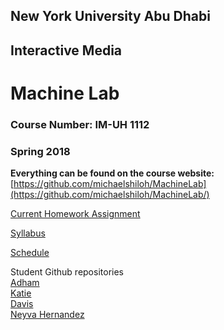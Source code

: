 ## New York University Abu Dhabi
## Interactive Media
# Machine Lab
### Course Number: IM-UH 1112
### Spring 2018

**Everything can be found on the course website:**   
[https://github.com/michaelshiloh/MachineLab](https://github.com/michaelshiloh/MachineLab/)


[Current Homework
Assignment](https://github.com/michaelshiloh/MachineLab/blob/master/schedule.md#current-homework-assignment)

[Syllabus](syllabus.md)  

[Schedule](schedule.md)

Student Github repositories  
[Adham](https://github.com/AdhamChakohi/machinelab)    
[Katie](https://github.com/katielee6986/Machine-Lab)  
[Davis](https://github.com/Davis-Teague/Machine-Lab-Spring-2018)  
[Neyva Hernandez](https://github.com/nth230/Machine-Lab)  

